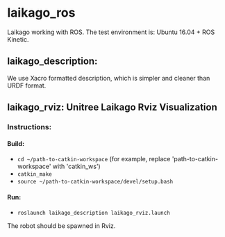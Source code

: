 # laikago_ros
Laikago working with ROS. The test environment is: Ubuntu 16.04 + ROS Kinetic.

## laikago_description:
We use Xacro formatted description, which is simpler and cleaner than URDF format.

## laikago_rviz: Unitree Laikago Rviz Visualization

### Instructions:
#### Build:
* `cd ~/path-to-catkin-workspace`  (for example, replace 'path-to-catkin-workspace' with 'catkin_ws')
* `catkin_make`
* `source ~/path-to-catkin-workspace/devel/setup.bash`
#### Run:
* `roslaunch laikago_description laikago_rviz.launch`

The robot should be spawned in Rviz.
